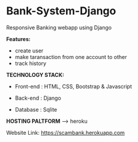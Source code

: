 # Bank-System-Django
Responsive Banking webapp using Django 
   
**Features:**

 - create user 
 - make taransaction from one account to other 
 - track history
 
**TECHNOLOGY STACK:**

 - Front-end : HTML, CSS, Bootstrap & Javascript

 - Back-end : Django

 - Database : Sqlite

**HOSTING PALTFORM** --> heroku

Website Link: https://scambank.herokuapp.com
